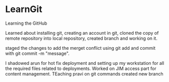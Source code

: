 # LearnGit
Learning the GitHub

Learned about installing git, creating an account in git, cloned the copy of remote repository into local repository, created branch and working on it.

staged the changes to add the merget conflict using git add and commit with git commit -m "message".

I shadowed arun for hot fix deployment and setting up my workstation for all the required files related to deployments.
Worked on JIM access part for content management.
TEaching pravi on git commands
created new branch







